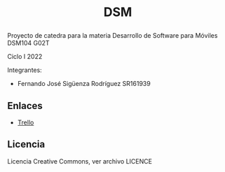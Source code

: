 # <p align="center">DSM</p>

Proyecto de catedra para la materia Desarrollo de Software para Móviles DSM104 G02T


Ciclo I 2022

Integrantes:
 - Fernando José Sigüenza Rodríguez SR161939
 

## Enlaces
- [Trello](https://trello.com/dsm241/home)

## Licencia
Licencia Creative Commons, ver archivo LICENCE
